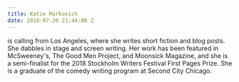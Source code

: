```yaml
---
title: Katie Markovich
date: 2018-07-26 21:44:00 Z
---
```


is calling from Los Angeles, where she writes short fiction and blog posts. She dabbles in stage and screen writing. Her work has been featured in McSweeney's, The Good Men Project, and Moonsick Magazine, and she is a semi-finalist for the 2018 Stockholm Writers Festival First Pages Prize. She is a graduate of the comedy writing program at Second City Chicago.